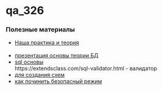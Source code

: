 # qa_326
<h3>Полезные материалы</h3>
<ul>
<li><a href="https://docs.google.com/document/d/13P5YTd6hIHXm6RKy2_g6yyQi9ipgXhuEpBy7udBK35Y/edit?usp=sharing"> Наша практика и теория </a></li> <br>
<li><a href="https://docs.google.com/presentation/d/1bef5iEjtvom-LCLCmMW59-oNAbgtjoC4/edit?usp=sharing&ouid=110210230185254273727&rtpof=true&sd=true">презентация основы теории БД</a> <br></li>
<li><a href="https://docs.google.com/presentation/d/1BOpxVDGaiH63jyGNWqQ6HyZ2OSBL689S/edit?usp=sharing&ouid=110210230185254273727&rtpof=true&sd=true" target="_blank">sql основы</a> <br></li>
https://extendsclass.com/sql-validator.html - валидатор 
<li><a href="https://erdplus.com/" target="_blank">для создания схем</a> </li>
 <li><a href="https://info-comp.ru/error-in-mysql-workbench-error-code-1175"> как починить безопасный режим</a> </li>
</ul>
